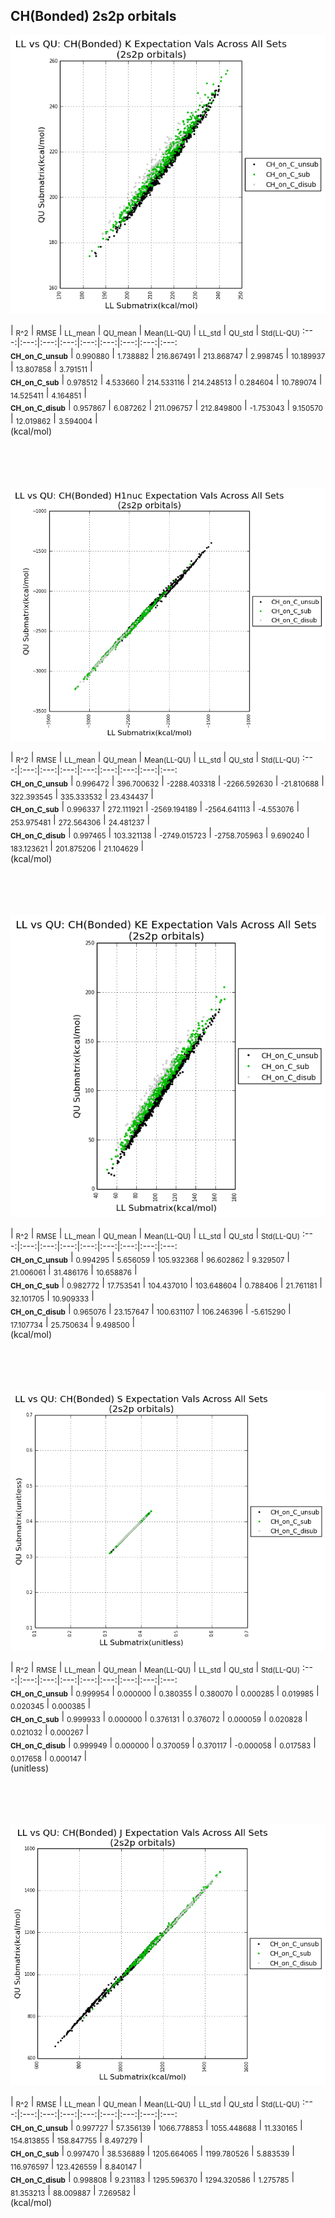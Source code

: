 ## CH(Bonded) 2s2p orbitals

<p align="center"><img src=/Data/expectationPlots/Bonded/CH/plots/CH_K.png /></p>

  | <sub>R^2</sub> | <sub>RMSE</sub> | <sub>LL_mean</sub> | <sub>QU_mean</sub> | <sub>Mean(LL-QU)</sub> | <sub>LL_std</sub> | <sub>QU_std</sub> | <sub>Std(LL-QU)</sub>
:---:|:---:|:---:|:---:|:---:|:---:|:---:|:---:|:---:  
<b><sub>CH_on_C_unsub</sub></b> | <sub>0.990880</sub> | <sub>1.738882</sub> | <sub>216.867491</sub> | <sub>213.868747</sub> | <sub>2.998745</sub> | <sub>10.189937</sub> | <sub>13.807858</sub> | <sub>3.791511</sub> |   
<b><sub>CH_on_C_sub</sub></b> | <sub>0.978512</sub> | <sub>4.533660</sub> | <sub>214.533116</sub> | <sub>214.248513</sub> | <sub>0.284604</sub> | <sub>10.789074</sub> | <sub>14.525411</sub> | <sub>4.164851</sub> |   
<b><sub>CH_on_C_disub</sub></b> | <sub>0.957867</sub> | <sub>6.087262</sub> | <sub>211.096757</sub> | <sub>212.849800</sub> | <sub>-1.753043</sub> | <sub>9.150570</sub> | <sub>12.019862</sub> | <sub>3.594004</sub> |   
(kcal/mol)<br><br><br><br><br>


<p align="center"><img src=/Data/expectationPlots/Bonded/CH/plots/CH_H1nuc.png /></p>

  | <sub>R^2</sub> | <sub>RMSE</sub> | <sub>LL_mean</sub> | <sub>QU_mean</sub> | <sub>Mean(LL-QU)</sub> | <sub>LL_std</sub> | <sub>QU_std</sub> | <sub>Std(LL-QU)</sub>
:---:|:---:|:---:|:---:|:---:|:---:|:---:|:---:|:---:  
<b><sub>CH_on_C_unsub</sub></b> | <sub>0.996472</sub> | <sub>396.700632</sub> | <sub>-2288.403318</sub> | <sub>-2266.592630</sub> | <sub>-21.810688</sub> | <sub>322.393545</sub> | <sub>335.333532</sub> | <sub>23.434437</sub> |   
<b><sub>CH_on_C_sub</sub></b> | <sub>0.996337</sub> | <sub>272.111921</sub> | <sub>-2569.194189</sub> | <sub>-2564.641113</sub> | <sub>-4.553076</sub> | <sub>253.975481</sub> | <sub>272.564306</sub> | <sub>24.481237</sub> |   
<b><sub>CH_on_C_disub</sub></b> | <sub>0.997465</sub> | <sub>103.321138</sub> | <sub>-2749.015723</sub> | <sub>-2758.705963</sub> | <sub>9.690240</sub> | <sub>183.123621</sub> | <sub>201.875206</sub> | <sub>21.104629</sub> |   
(kcal/mol)<br><br><br><br><br>


<p align="center"><img src=/Data/expectationPlots/Bonded/CH/plots/CH_KE.png /></p>

  | <sub>R^2</sub> | <sub>RMSE</sub> | <sub>LL_mean</sub> | <sub>QU_mean</sub> | <sub>Mean(LL-QU)</sub> | <sub>LL_std</sub> | <sub>QU_std</sub> | <sub>Std(LL-QU)</sub>
:---:|:---:|:---:|:---:|:---:|:---:|:---:|:---:|:---:  
<b><sub>CH_on_C_unsub</sub></b> | <sub>0.994295</sub> | <sub>5.656059</sub> | <sub>105.932368</sub> | <sub>96.602862</sub> | <sub>9.329507</sub> | <sub>21.006061</sub> | <sub>31.486176</sub> | <sub>10.658876</sub> |   
<b><sub>CH_on_C_sub</sub></b> | <sub>0.982772</sub> | <sub>17.753541</sub> | <sub>104.437010</sub> | <sub>103.648604</sub> | <sub>0.788406</sub> | <sub>21.761181</sub> | <sub>32.101705</sub> | <sub>10.909333</sub> |   
<b><sub>CH_on_C_disub</sub></b> | <sub>0.965076</sub> | <sub>23.157647</sub> | <sub>100.631107</sub> | <sub>106.246396</sub> | <sub>-5.615290</sub> | <sub>17.107734</sub> | <sub>25.750634</sub> | <sub>9.498500</sub> |   
(kcal/mol)<br><br><br><br><br>


<p align="center"><img src=/Data/expectationPlots/Bonded/CH/plots/CH_S.png /></p>

  | <sub>R^2</sub> | <sub>RMSE</sub> | <sub>LL_mean</sub> | <sub>QU_mean</sub> | <sub>Mean(LL-QU)</sub> | <sub>LL_std</sub> | <sub>QU_std</sub> | <sub>Std(LL-QU)</sub>
:---:|:---:|:---:|:---:|:---:|:---:|:---:|:---:|:---:  
<b><sub>CH_on_C_unsub</sub></b> | <sub>0.999954</sub> | <sub>0.000000</sub> | <sub>0.380355</sub> | <sub>0.380070</sub> | <sub>0.000285</sub> | <sub>0.019985</sub> | <sub>0.020345</sub> | <sub>0.000385</sub> |   
<b><sub>CH_on_C_sub</sub></b> | <sub>0.999933</sub> | <sub>0.000000</sub> | <sub>0.376131</sub> | <sub>0.376072</sub> | <sub>0.000059</sub> | <sub>0.020828</sub> | <sub>0.021032</sub> | <sub>0.000267</sub> |   
<b><sub>CH_on_C_disub</sub></b> | <sub>0.999949</sub> | <sub>0.000000</sub> | <sub>0.370059</sub> | <sub>0.370117</sub> | <sub>-0.000058</sub> | <sub>0.017583</sub> | <sub>0.017658</sub> | <sub>0.000147</sub> |   
(unitless)<br><br><br><br><br>


<p align="center"><img src=/Data/expectationPlots/Bonded/CH/plots/CH_J.png /></p>

  | <sub>R^2</sub> | <sub>RMSE</sub> | <sub>LL_mean</sub> | <sub>QU_mean</sub> | <sub>Mean(LL-QU)</sub> | <sub>LL_std</sub> | <sub>QU_std</sub> | <sub>Std(LL-QU)</sub>
:---:|:---:|:---:|:---:|:---:|:---:|:---:|:---:|:---:  
<b><sub>CH_on_C_unsub</sub></b> | <sub>0.997727</sub> | <sub>57.356139</sub> | <sub>1066.778853</sub> | <sub>1055.448688</sub> | <sub>11.330165</sub> | <sub>154.813855</sub> | <sub>158.847755</sub> | <sub>8.497279</sub> |   
<b><sub>CH_on_C_sub</sub></b> | <sub>0.997470</sub> | <sub>38.536889</sub> | <sub>1205.664065</sub> | <sub>1199.780526</sub> | <sub>5.883539</sub> | <sub>116.976597</sub> | <sub>123.426559</sub> | <sub>8.840147</sub> |   
<b><sub>CH_on_C_disub</sub></b> | <sub>0.998808</sub> | <sub>9.231183</sub> | <sub>1295.596370</sub> | <sub>1294.320586</sub> | <sub>1.275785</sub> | <sub>81.353213</sub> | <sub>88.009887</sub> | <sub>7.269582</sub> |   
(kcal/mol)<br><br><br><br><br>


